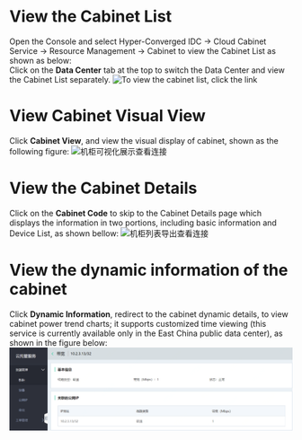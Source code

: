 # View the Cabinet List

Open the Console and select Hyper-Converged IDC -> Cloud Cabinet Service -> Resource Management -> Cabinet to view the Cabinet List as shown as below: </br>
Click on the **Data Center** tab at the top to switch the Data Center and view the Cabinet List separately.
![To view the cabinet list, click the link](https://github.com/jdcloudcom/en/blob/en-Cloud-Cabinet-Service/image/Hyper-Converged-IDC/Cloud-Cabinet-Service/CCS010.png)

# View Cabinet Visual View
Click **Cabinet View**, and view the visual display of cabinet, shown as the following figure:
![机柜可视化展示查看连接](https://github.com/jdcloudcom/en/blob/en-Cloud-Cabinet-Service/image/Hyper-Converged-IDC/Cloud-Cabinet-Service/CCS016.png)

# View the Cabinet Details
Click on the **Cabinet Code** to skip to the Cabinet Details page which displays the information in two portions, including basic information and Device List, as shown bellow:
![机柜列表导出查看连接](https://github.com/jdcloudcom/en/blob/en-Cloud-Cabinet-Service/image/Hyper-Converged-IDC/Cloud-Cabinet-Service/CCS012.png)

# View the dynamic information of the cabinet
Click **Dynamic Information**, redirect to the cabinet dynamic details, to view cabinet power trend charts; it supports customized time viewing (this service is currently available only in the East China public data center), as shown in the figure below:
![机柜动环信息](https://github.com/jdcloudcom/cn/blob/cn-Cloud-Cabinet-Service/image/Hyper-Converged-IDC/Cloud-Cabinet-Service/CCS020.png)
